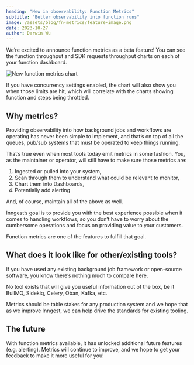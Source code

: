 ```yaml
---
heading: "New in observability: Function Metrics"
subtitle: "Better observability into function runs"
image: /assets/blog/fn-metrics/feature-image.png
date: 2023-10-27
author: Darwin Wu
---
```


We’re excited to announce function metrics as a beta feature! You can see the function throughput and SDK requests throughput charts on each of your function dashboard.

![New function metrics chart](/assets/blog/fn-metrics/metrics-chart.png)

If you have concurrency settings enabled, the chart will also show you when those limits are hit, which will correlate with the charts showing function and steps being throttled.

## Why metrics?

Providing observability into how background jobs and workflows are operating has never been simple to implement, and that’s on top of all the queues, pub/sub systems that must be operated to keep things running.

That’s true even when most tools today emit metrics in some fashion. You, as the maintainer or operator, will still have to make sure those metrics are:

1. Ingested or pulled into your system,
2. Scan through them to understand what could be relevant to monitor,
3. Chart them into Dashboards,
4. Potentially add alerting

And, of course, maintain all of the above as well.

Inngest’s goal is to provide you with the best experience possible when it comes to handling workflows, so you don’t have to worry about the cumbersome operations and focus on providing value to your customers.

Function metrics are one of the features to fulfill that goal.

## What does it look like for other/existing tools?

If you have used any existing background job framework or open-source software, you know there’s nothing much to compare here.

No tool exists that will give you useful information out of the box, be it BullMQ, Sidekiq, Celery, Oban, Kafka, etc.

Metrics should be table stakes for any production system and we hope that as we improve Inngest, we can help drive the standards for existing tooling.

## The future

With function metrics available, it has unlocked additional future features (e.g. alerting).
Metrics will continue to improve, and we hope to get your feedback to make it more useful for you!


